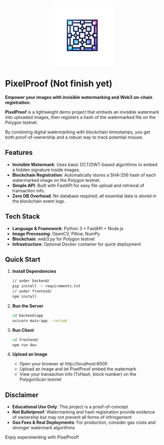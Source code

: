 <p align="center">
<img src="https://raw.githubusercontent.com/Jiaaming/blogImage/main/pic/20250127225511.png" alt="Logo" width="200">
</p>

# PixelProof (Not finish yet)

**Empower your images with invisible watermarking and Web3 on-chain registration.**

**PixelProof** is a lightweight demo project that embeds an invisible watermark into uploaded images, then registers a hash of the watermarked file on the Polygon testnet. 

By combining digital watermarking with blockchain timestamps, you get both proof-of-ownership and a robust way to track potential misuse.

## Features

- **Invisible Watermark**: Uses basic DCT/DWT-based algorithms to embed a hidden signature inside images.  
- **Blockchain Registration**: Automatically stores a SHA-256 hash of each watermarked image on the Polygon testnet.  
- **Simple API**: Built with FastAPI for easy file upload and retrieval of transaction info.  
- **Zero DB Overhead**: No database required; all essential data is stored in the blockchain event logs.  

## Tech Stack

- **Language & Framework**: Python 3 + FastAPI + Node.js  
- **Image Processing**: OpenCV, Pillow, NumPy  
- **Blockchain**: web3.py for Polygon testnet  
- **Infrastructure**: Optional Docker container for quick deployment  
## Quick Start

1. **Install Dependencies**
	```bash
	// under backend/
	pip install -r requirements.txt
	// under frontend/
	npm install
	```

2. **Run the Server**
	```bash
	cd backend/app
	uvicorn main:app --reload
	```

3. **Run Client**
	```bash
	cd frontend/
	npm run dev
	```

4. **Upload an Image**
	- Open your browser at http://localhost:8000
	- Upload an image and let PixelProof embed the watermark
	- View your transaction info (TxHash, block number) on the PolygonScan testnet

## Disclaimer

- **Educational Use Only**: This project is a proof-of-concept
- **Not Bulletproof**: Watermarking and hash registration provide evidence of ownership but may not prevent all forms of infringement
- **Gas Fees & Real Deployments**: For production, consider gas costs and stronger watermark algorithms

Enjoy experimenting with PixelProof!
